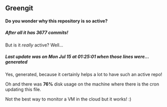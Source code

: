 ## Greengit

#### Do you wonder why this repository is so active?

##### After all it has 3677 commits!

But is it *really* active? Well...

##### Last update was on Mon Jul 15 at 01:25:01 when those lines were... generated

Yes, generated, because it certainly helps a lot to have such an active repo!

Oh and there was **76%** disk usage on the machine
where there is the cron updating this file.

Not the best way to monitor a VM in the cloud but it works! :)
